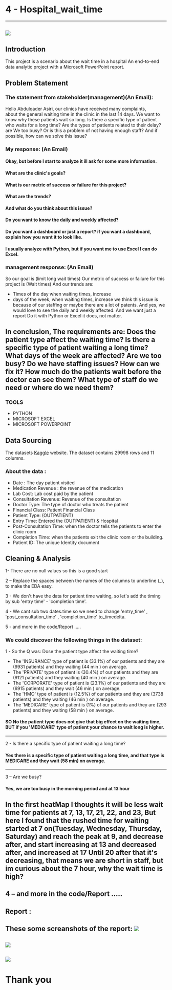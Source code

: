 # 4 - Hospital_wait_time
--------------------
![](photo/wait.jpg)
--------------------
## Introduction

This project is a scenario about the wait time in a hospital
An end-to-end data analytic project with a Microsoft PowerPoint report.

## Problem Statement

### The statement from stakeholder(management)(An Email):
Hello Abdulqader Asiri, our clinics have received many complaints,  
about the general waiting time in the clinic in the last 14 days. 
We want to know why these patients wait so long. 
Is there a specific type of patient who waits for a long time?
Are the types of patients related to their delay? are We too busy? 
Or is this a problem of not having enough staff?
 And if possible, how can we solve this issue?

### My response: (An Email)

#### Okay, but before I start to analyze it ill ask for some more information.
#### What are the clinic's goals?
#### What is our metric of success or failure for this project?
#### What are the trends?
#### And what do you think about this issue?
#### Do you want to know the daily and weekly affected?
#### Do you want a dashboard or just a report? if you want a dashboard, explain how you want it to look like.
#### I usually analyze with Python, but if you want me to use Excel I can do Excel.

### management response: (An Email)
So our goal is (limit long wait times)
Our metric of success or failure for this project is (Wait times)
And our trends are:	
-	Times of the day when waiting times, increase
-	days of the week, when waiting times, increase
we think this issue is because of our staffing or maybe there are a lot of patents.
And yes, we would love to see the daily and weekly affected. 
And we want just a report
Do it with Python or Excel it does, not matter.

In conclusion, The requirements are:
Does the patient type affect the waiting time?
Is there a specific type of patient waiting a long time?
What days of the week are affected?
Are we too busy?
Do we have staffing issues?
How can we fix it?
How much do the patients wait before the doctor can see them?
What type of staff do we need or where do we need them?
------------------------

### TOOLS
- PYTHON
- MICROSOFT EXCEL
- MICROSOFT POWERPOINT


## Data Sourcing

The datasets 
[Kaggle](https://www.kaggle.com/datasets/abdulqaderasiirii/hospital-patient-data) website.
The dataset contains 29998 rows and 11 columns.


### About the data : 
-	Date : The day patient visited
-	Medication Revenue : the revenue of the medication
-	Lab Cost: Lab cost paid by the patient
-	Consultation Revenue: Revenue of the consultation
-	Doctor Type: The type of doctor who treats the patient
-	Financial Class: Patient Financial Class
-	Patient Type: (OUTPATIENT)
-	Entry Time: Entered the (OUTPATIENT) & Hospital
-	Post-Consultation Time: when the doctor tells the patients to enter the clinic room
-	Completion Time: when the patients exit the clinic room or the building.
-	Patient ID: The unique Identity document

## Cleaning & Analysis

1- There are no null values so this is a good start

2 – Replace the spaces between the names of the columns to underline (_), to make the EDA easy.

3 - We don't have the data for patient time waiting, so let's add the timing by sub 'entry time' - 'completion time'.

4 -  We cant sub two dates.time so we need to change 'entry_time' , 'post_consultation_time' , 'completion_time' to_timedelta.

5 -  and more in the code/Report …..

### We could discover the following things in the dataset:
1 - So the Q was: Dose the patient type affect the waiting time?
-	The 'INSURANCE' type of patient is (33.1%) of our patients and they are (9931 patients) and they waiting (44 min ) on average. 
-	The 'PRIVATE' type of patient is (30.4%) of our patients and they are (9121 patients) and they waiting (40 min ) on average. 
-	 The 'CORPORATE' type of patient is (23.1%) of our patients and they are (6915 patients) and they wait (46 min ) on average. 
-	 The 'HMO' type of patient is (12.5%) of our patients and they are (3738 patients) and they waiting (46 min ) on average. 
-	 The 'MEDICARE' type of patient is (1%) of our patients and they are (293 patients) and they waiting (58 min ) on average. 
#### SO No the patient type does not give that big effect on the waiting time, BUT if you 'MEDICARE' type of patient your chance to wait long is higher.
--------------------------
2 - Is there a specific type of patient waiting a long time?
#### Yes there is a specific type of patient waiting a long time, and that type is MEDICARE and they wait (58 min) on average.
------------------

3 – Are we busy?
 #### Yes, we are too busy in the morning period and at 13 hour
In the first heatMap I thoughts it will be less wait time for patients at 7, 13, 17, 21, 22, and 23, But here I found that the rushed time for waiting started at 7 on(Tuesday, Wednesday, Thursday, Saturday) and reach the peak at 9, and decrease after, and start increasing at 13 and decreased after, and increased at 17 Until 20 after that it's decreasing, that means we are short in staff, but im curious about the 7 hour, why the wait time is high?
------------------------
4 – and more in the code/Report …..
---------------------------

## Report : 
These some screanshots of the report:
![](photo/pers.png)
----------
![](photo/pers1.png)
-----------
![](photo/pers2.png)
----------


# Thank you
